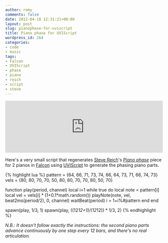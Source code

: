```yaml
---
author: remy
comments: false
date: 2012-04-18 12:31:21+00:00
layout: post
slug: pianophase-for-uviscript
title: Piano phase for UVIScript
wordpress_id: 264
categories:
- code
- music
tags:
- Falcon
- UVIScript
- phase
- piano
- reich
- script
- steve
---
```


<iframe width="100%" height="166" scrolling="no" frameborder="no" src="https://w.soundcloud.com/player/?url=http%3A%2F%2Fapi.soundcloud.com%2Ftracks%2F43538091"></iframe>

Here's a very small script that regenerates [Steve Reich](http://en.wikipedia.org/wiki/Steve_Reich)'s [_Piano phase_](http://www.youtube.com/watch?v=JW4_8KjmzZk) piece for 2 pianos in [Falcon](http://www.uvi.net/falcon.html) using [UVIScript](http://www.uvi.net/uviscript/) to generate the phasing piano parts. 

    
{% highlight lua %}
pattern = {64, 66, 71, 73, 74, 66, 64, 73, 71, 66, 74, 73}
vels    = {80, 80, 70, 70, 50, 80, 80, 70, 70, 80, 50, 70}
    
function play(period, channel)
    local i=1
    while true do
        local note = pattern[i]
	local vel = vels[i] * (1+0.1*math.random())
	playNote(note, vel, beat2ms(period/2), 0, channel)
        waitBeat(period)
        i = 1+i%#pattern
    end
end
    
spawn(play, 1/3, 1)
spawn(play, ((12*12+1)/(12*12)) * 1/3, 2)
{% endhighlight %}



_N.B.: It doesn't follow exactly the instructions: the second piano parts advance continuously by one step every 12 bars, and there's no real articulation._

